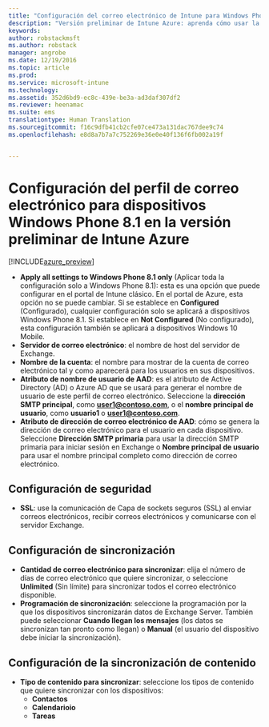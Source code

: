 ```yaml
---
title: "Configuración del correo electrónico de Intune para Windows Phone 8.1 | Versión preliminar de Intune Azure | Microsoft Docs"
description: "Versión preliminar de Intune Azure: aprenda cómo usar la configuración de Intune para configurar conexiones de correo electrónico en dispositivos Windows Phone 8.1."
keywords: 
author: robstackmsft
ms.author: robstack
manager: angrobe
ms.date: 12/19/2016
ms.topic: article
ms.prod: 
ms.service: microsoft-intune
ms.technology: 
ms.assetid: 352d6bd9-ec8c-439e-be3a-ad3daf307df2
ms.reviewer: heenamac
ms.suite: ems
translationtype: Human Translation
ms.sourcegitcommit: f16c9dfb41cb2cfe07ce473a131dac767dee9c74
ms.openlocfilehash: e8d8a7b7a7c752269e36e0e40f136f6fb002a19f


---
```


# <a name="email-profile-settings-for-windows-phone-81-devices-in-intune-azure-preview"></a>Configuración del perfil de correo electrónico para dispositivos Windows Phone 8.1 en la versión preliminar de Intune Azure

[!INCLUDE[azure_preview](../includes/azure_preview.md)]


- **Apply all settings to Windows Phone 8.1 only** (Aplicar toda la configuración solo a Windows Phone 8.1): esta es una opción que puede configurar en el portal de Intune clásico. En el portal de Azure, esta opción no se puede cambiar. Si se establece en **Configured** (Configurado), cualquier configuración solo se aplicará a dispositivos Windows Phone 8.1. Si establece en **Not Configured** (No configurado), esta configuración también se aplicará a dispositivos Windows 10 Mobile.
- **Servidor de correo electrónico**: el nombre de host del servidor de Exchange.
- **Nombre de la cuenta**: el nombre para mostrar de la cuenta de correo electrónico tal y como aparecerá para los usuarios en sus dispositivos.
- **Atributo de nombre de usuario de AAD**: es el atributo de Active Directory (AD) o Azure AD que se usará para generar el nombre de usuario de este perfil de correo electrónico. Seleccione la **dirección SMTP principal**, como **user1@contoso.com**, o el **nombre principal de usuario**, como **usuario1** o **user1@contoso.com**.
- **Atributo de dirección de correo electrónico de AAD**: cómo se genera la dirección de correo electrónico para el usuario en cada dispositivo. Seleccione **Dirección SMTP primaria** para usar la dirección SMTP primaria para iniciar sesión en Exchange o **Nombre principal de usuario** para usar el nombre principal completo como dirección de correo electrónico.


## <a name="security-settings"></a>Configuración de seguridad

- **SSL**: use la comunicación de Capa de sockets seguros (SSL) al enviar correos electrónicos, recibir correos electrónicos y comunicarse con el servidor Exchange.



## <a name="synchronization-settings"></a>Configuración de sincronización

- **Cantidad de correo electrónico para sincronizar**: elija el número de días de correo electrónico que quiere sincronizar, o seleccione **Unlimited** (Sin límite) para sincronizar todos el correo electrónico disponible.
- **Programación de sincronización**: seleccione la programación por la que los dispositivos sincronizarán datos de Exchange Server. También puede seleccionar **Cuando llegan los mensajes** (los datos se sincronizan tan pronto como llegan) o **Manual** (el usuario del dispositivo debe iniciar la sincronización).

## <a name="content-sync-settings"></a>Configuración de la sincronización de contenido

- **Tipo de contenido para sincronizar**: seleccione los tipos de contenido que quiere sincronizar con los dispositivos:
    - **Contactos**
    - **Calendarioio**
    - **Tareas**



<!--HONumber=Feb17_HO1-->


